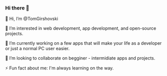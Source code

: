 ### Hi there 👋

<!--
**R1veltm/R1veltm** is a ✨ _special_ ✨ repository because its `README.md` (this file) appears on your GitHub profile.

Here are some ideas to get you started:

- 🔭 I’m currently working on ...
- 🌱 I’m currently learning ...
- 👯 I’m looking to collaborate on ...
- 🤔 I’m looking for help with ...
- 💬 Ask me about ...
- 📫 How to reach me: ...
- 😄 Pronouns: ...
- ⚡ Fun fact: ...
-->
👋 Hi, I’m @TomGirshovski

👀 I’m interested in web development, app development, and open-source projects.

🔭 I’m currently working on a few apps that will make your life as a developer or just a normal PC user easier.

👯 I’m looking to collaborate on begginer - intermidiate apps and projects.

⚡ Fun fact about me: I'm always learning on the way.
